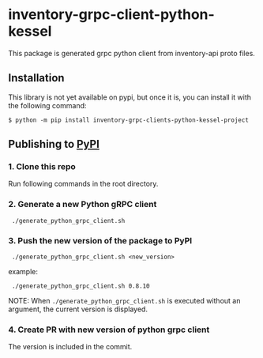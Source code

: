 # inventory-grpc-client-python-kessel

This package is generated grpc python client from inventory-api proto files.

## Installation

This library is not yet available on pypi, but once it is, you can install it with the following command:
```shell
$ python -m pip install inventory-grpc-clients-python-kessel-project
```

## Publishing to [PyPI](https://pypi.org/project/inventory-grpc-clients-python-kessel-project/)

### 1. Clone this repo
Run following commands in the root directory.

### 2. Generate a new Python gRPC client

```
 ./generate_python_grpc_client.sh
```
### 3. Push the new version of the package to PyPI

```
 ./generate_python_grpc_client.sh <new_version>
```
example:
```
 ./generate_python_grpc_client.sh 0.8.10
```

NOTE: When `./generate_python_grpc_client.sh` is executed without an argument, the current version is displayed.

### 4. Create PR with new version of python grpc client
The version is included in the commit.
